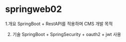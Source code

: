 # springweb02

1.개요
SpringBoot + RestAPI를 적용하며 CMS 개발 목적

2. 기술
SpringBoot + SpringSecurity + oauth2 + jwt 사용


